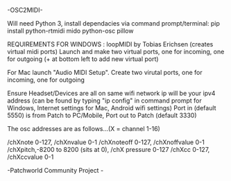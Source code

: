 -OSC2MIDI- 

Will need Python 3, install dependacies via command prompt/terminal: pip install python-rtmidi mido python-osc pillow 

REQUIREMENTS FOR WINDOWS : loopMIDI by Tobias Erichsen (creates virtual midi ports)
Launch and make two virtual ports, one for incoming, one for outgoing (+ at bottom left to add new virtual port)

For Mac launch "Audio MIDI Setup". Create two virutal ports, one for incoming, one for outgoing

Ensure Headset/Devices are all on same wifi network
ip will be your ipv4 address (can be found by typing "ip config" in command prompt for Windows, Internet settings for Mac, Android wifi settings)
Port in (default 5550) is from Patch to PC/Mobile, Port out to Patch (default 3330)

The osc addresses are as follows...(X = channel 1-16)

/chXnote 0-127, /chXnvalue 0-1 /chXnoteoff 0-127, /chXnoffvalue 0-1 /chXpitch,-8200 to 8200 (sits at 0), /chX pressure 0-127 /chXcc 0-127, /chXccvalue 0-1

-Patchworld Community Project -
